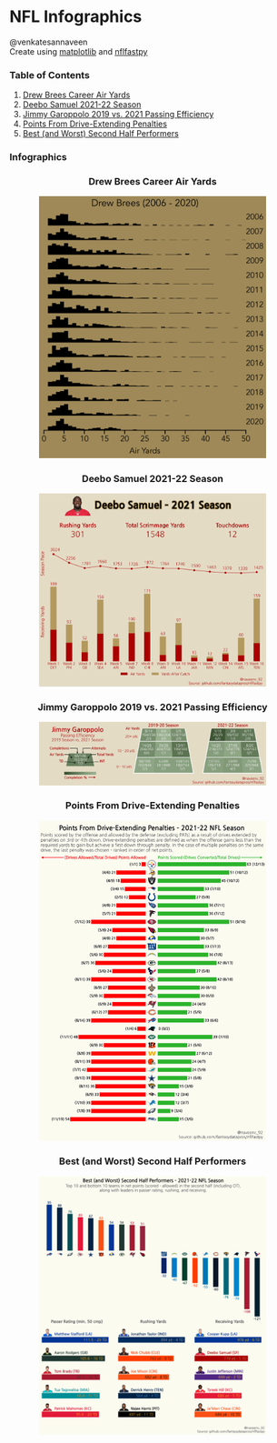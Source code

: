 # NFL Infographics
@venkatesannaveen  
Create using [matplotlib](https://github.com/matplotlib/matplotlib) and [nflfastpy](https://github.com/fantasydatapros/nflfastpy)  

### Table of Contents  
1. [Drew Brees Career Air Yards](#drew-brees-career-air-yards)  
2. [Deebo Samuel 2021-22 Season](#deebo-samuel-2021-22-season)  
3. [Jimmy Garoppolo 2019 vs. 2021 Passing Efficiency](#jimmy-garoppolo-2019-vs-2021-passing-efficiency)
4. [Points From Drive-Extending Penalties](#points-from-drive-extending-penalties)
5. [Best (and Worst) Second Half Performers](#best-and-worst-second-half-performers)

### Infographics

<h3 align="center">Drew Brees Career Air Yards</h3>
<p align="center">
<img src="infographics/drew_brees_air_yards.png" alt="drew_brees_air_yards" width=400/>
</p>  

<h3 align="center">Deebo Samuel 2021-22 Season</h3>
<p align="center">
<img src="infographics/deebo_samuel_receiving.png" alt="deebo_samuel_receiving" width=400/>
</p>  

<h3 align="center">Jimmy Garoppolo 2019 vs. 2021 Passing Efficiency</h3>  
<p align="center">
<img src="infographics/jimmy_garoppolo_passing.png" alt="jimmy_garoppolo_passing" width=400/>
</p>  

<h3 align="center">Points From Drive-Extending Penalties</h3>  
<p align="center">
<img src="infographics/third_down_penalties.png" alt="drive_extending_penalties" width=400/>
</p>  

<h3 align="center">Best (and Worst) Second Half Performers</h3>  
<p align="center">
<img src="infographics/second_half_stats.png" alt="second_half_stats" width=400/>
</p>
